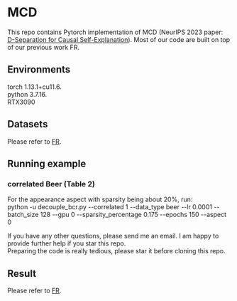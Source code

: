 # MCD
This repo contains Pytorch implementation of MCD (NeurIPS 2023 paper: [D-Separation for Causal Self-Explanation](https://arxiv.org/abs/2309.13391)).  Most of our code are built on top of our previous work FR.
## Environments
torch 1.13.1+cu11.6.  
python 3.7.16.   
RTX3090  
## Datasets
Please refer to [FR](https://github.com/jugechengzi/FR).  

## Running example
### correlated Beer (Table 2)   

For the appearance aspect with sparsity being about 20%, run:   
python -u decouple_bcr.py --correlated 1 --data_type beer --lr 0.0001 --batch_size 128 --gpu 0 --sparsity_percentage 0.175 --epochs 150 --aspect 0

If you have any other questions, please send me an email. I am happy to provide further help if you star this repo.  
Preparing the code is really tedious, please star it before cloning this repo.



## Result
Please refer to [FR](https://github.com/jugechengzi/FR).  





